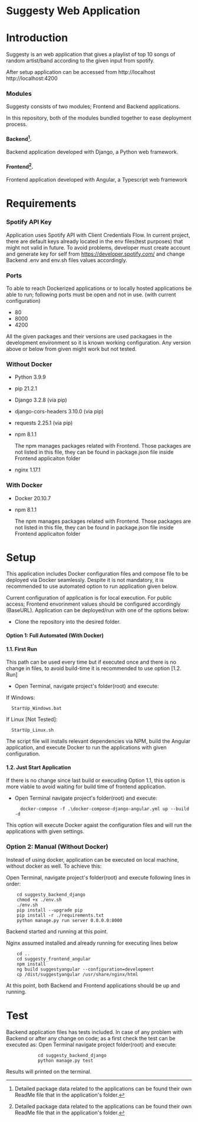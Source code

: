 
# Suggesty Web Application

# Introduction
Suggesty is an web application that gives a playlist of top 10 songs of random artist/band according to the given input from spotify.

After setup application can be accessed from
http://localhost 
http://localhost:4200

### Modules
Suggesty consists of two modules; Frontend and Backend applications.

In this repository, both of the modules bundled together to ease deployment process.
#### Backend[^1].
Backend application developed with Django, a Python web framework.

#### Frontend[^1].
Frontend application developed with Angular, a Typescript web framework

[^1]: Detailed package data related to the applications can be found their own ReadMe file that in the application's folder.

# Requirements

### Spotify API Key
    
Application uses Spotify API with Client Credentials Flow. In current project, there are default keys already located in the env files(test purposes) that might not valid in future.
To avoid problems, developer must create account and generate key for self from https://developer.spotify.com/ and change Backend .env and env.sh files values accordingly.



### Ports
To able to reach Dockerized applications or to locally hosted applications be able to run; following ports must be open and not in use. (with current configuration)
* 80
* 8000
* 4200


All the given packages and their versions are used packagaes in the development environment so it is known working configuration. Any version above or below from given might work but not tested.
### Without Docker
* Python 3.9.9
* pip 21.2.1
* Django 3.2.8 (via pip)
* django-cors-headers 3.10.0 (via pip)
* requests 2.25.1 (via pip)
* npm 8.1.1

     The npm manages packages related with Frontend. Those packages are not listed in this file, they can be found in package.json file inside Frontend applicaiton folder
* nginx 1.17.1

### With Docker
* Docker 20.10.7
* npm 8.1.1

     The npm manages packages related with Frontend. Those packages are not listed in this file, they can be found in package.json file inside Frontend applicaiton folder

# Setup
This application includes Docker configuration files and compose file to be deployed via Docker seamlessly.
Despite it is not mandatory, it is recommended to use automated option to run application given below.

Current configuration of application is for local execution. For public access; Frontend envorinment values should be configured accordingly (BaseURL). 
Application can be deployed/run with one of the options below:

* Clone the repository into the desired folder.

#### Option 1: Full Automated (With Docker)
#### 1.1. First Run
This path can be used every time but if executed once and there is no change in files, to avoid build-time it is recommended to use option [1.2. Run]

* Open Terminal, navigate project's folder(root) and execute:

If Windows:

      StartUp_Windows.bat    

If Linux [Not Tested]: 
      
      StartUp_Linux.sh

The script file will installs relevant dependencies via NPM, build the Angular application, and execute Docker to run the applications with given configuration.

#### 1.2. Just Start Application 
If there is no change since last build or execuding Option 1.1, this option is more viable to avoid waiting for build time of frontend application.
* Open Terminal navigate project's folder(root) and execute:

        docker-compose -f .\docker-compose-django-angular.yml up --build -d

This option will execute Docker agaist the configuration files and will run the applications with given settings.

### Option 2: Manual (Without Docker)
Instead of using docker, application can be executed on local machine, without docker as well.
To achieve this: 

Open Terminal, navigate project's folder(root) and execute following lines in order:

        cd suggesty_backend_django
        chmod +x ./env.sh
        ./env.sh
        pip install --upgrade pip
        pip install -r ./requirements.txt
        python manage.py run server 0.0.0.0:8000
Backend started and running at this point.

Nginx assumed installed and already running for executing lines below

        cd ..
        cd suggesty_frontend_angular
        npm install
        ng build suggestyangular --configuration=development
        cp /dist/suggestyangular /usr/share/nginx/html

At this point, both Backend and Frontend applications should be up and running. 

# Test
Backend application files has tests included. In case of any problem with Backend or after any change on code; as a first check the test can be executed as:
Open Terminal navigate project folder(root) and execute:

                cd suggesty_backend_django
                python manage.py test

Results will printed on the terminal.
